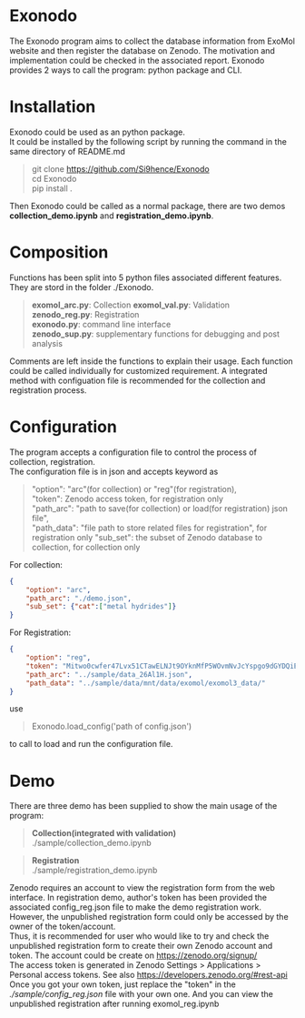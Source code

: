 # Exonodo

The Exonodo program aims to collect the database information from ExoMol website and then register the database on Zenodo. The motivation and implementation could be checked in the associated report.
Exonodo provides 2 ways to call the program: python package and CLI.

# Installation

Exonodo could be used as an python package.  
It could be installed by the following script by running the command in the same directory of README.md

>git clone https://github.com/Si9hence/Exonodo  
>cd Exonodo  
>pip install .

Then Exonodo could be called as a normal package, there are two demos **collection_demo.ipynb** and **registration_demo.ipynb**.

# Composition
Functions has been split into 5 python files associated different features. They are stord in the folder ./Exonodo.
>**exomol_arc.py**: Collection 
>**exomol_val.py**: Validation  
>**zenodo_reg.py**: Registration  
>**exonodo.py**: command line interface  
>**zenodo_sup.py**: supplementary functions for debugging and post analysis  

Comments are left inside the functions to explain their usage. Each function could be called individually for customized requirement. A integrated method with configuation file is recommended for the collection and registration process.

# Configuration
The program accepts a configuration file to control the process of collection, registration.  
The configuration file is in json and accepts keyword as

>"option": "arc"(for collection) or "reg"(for registration),  
>"token": Zenodo access token, for registration only  
>"path_arc": "path to save(for collection) or load(for registration) json file",  
>"path_data": "file path to store related files for registration", for registration only
>"sub_set": the subset of Zenodo database to collection, for collection only

For collection:
```json
{
    "option": "arc",
    "path_arc": "./demo.json",
    "sub_set": {"cat":["metal hydrides"]}
}

```

For Registration:
```json
{
    "option": "reg",
    "token": "Mitwo0cwfer47Lvx51CTawELNJt9OYknMfP5WOvmNvJcYspgo9dGYDQiEFlL",
    "path_arc": "../sample/data_26Al1H.json",
    "path_data": "../sample/data/mnt/data/exomol/exomol3_data/"
}
```
use  
> Exonodo.load_config('path of config.json')

to call to load and run the configuration file.


# Demo

There are three demo has been supplied to show the main usage of the program: 

>**Collection(integrated with validation)**  
>./sample/collection_demo.ipynb

>**Registration**  
>./sample/registration_demo.ipynb

Zenodo requires an account to view the registration form from the web interface. 
In registration demo, author's token has been provided the associated config_reg.json file to make the demo registration work. However, the unpublished registration form could only be accessed by the owner of the token/account.  
Thus, it is recommended for user who would like to try and check the unpublished registration form to create their own Zenodo account and token.
The account could be create on https://zenodo.org/signup/  
The access token is generated in Zenodo Settings > Applications > Personal access tokens. See also https://developers.zenodo.org/#rest-api  
Once you got your own token, just replace the "token" in the *./sample/config_reg.json* file with your own one. And you can view the unpublished registration after running exomol_reg.ipynb